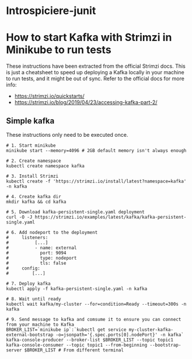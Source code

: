# Introspiciere-junit

# How to start Kafka with Strimzi in Minikube to run tests

These instructions have been extracted from the official Strimzi docs. This is just a cheatsheet to speed up deploying
a Kafka locally in your machine to run tests, and it might be out of sync. Refer to the official docs for more info:

* https://strimzi.io/quickstarts/
* https://strimzi.io/blog/2019/04/23/accessing-kafka-part-2/

## Simple kafka

These instructions only need to be executed once.

```shell
# 1. Start minikube
minikube start --memory=4096 # 2GB default memory isn't always enough

# 2. Create namespace
kubectl create namespace kafka

# 3. Install Strimzi
kubectl create -f 'https://strimzi.io/install/latest?namespace=kafka' -n kafka

# 4. Create kafka dir
mkdir kafka && cd kafka

# 5. Download kafka-persistent-single.yaml deployment
curl -O -J https://strimzi.io/examples/latest/kafka/kafka-persistent-single.yaml

# 6. Add nodeport to the deployment
#     listeners:
#          [...]
#          - name: external
#            port: 9094
#            type: nodeport
#            tls: false
#     config:
#         [...]

# 7. Deploy kafka
kubectl apply -f kafka-persistent-single.yaml -n kafka 

# 8. Wait until ready
kubectl wait kafka/my-cluster --for=condition=Ready --timeout=300s -n kafka 

# 9. Send message to kafka and comsume it to ensure you can connect from your machine to Kafka 
BROKER_LIST=`minikube ip`:`kubectl get service my-cluster-kafka-external-bootstrap -o=jsonpath='{.spec.ports[0].nodePort}' -n kafka`
kafka-console-producer --broker-list $BROKER_LIST --topic topic1
kafka-console-consumer --topic topic1 --from-beginning --bootstrap-server $BROKER_LIST # From different terminal
```
